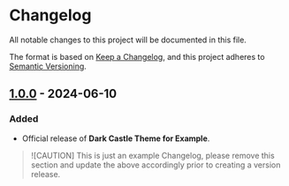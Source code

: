 # Changelog

All notable changes to this project will be documented in this file.

The format is based on [Keep a Changelog](https://keepachangelog.com/en/1.1.0/),
and this project adheres to [Semantic Versioning](https://semver.org/spec/v2.0.0.html).

## [1.0.0] - 2024-06-10

### Added

- Official release of **Dark Castle Theme for Example**.

[1.0.0]: https://github.com/scottgriv/Dark-Castle-Example/releases/tag/v1.0.0

> ![CAUTION]
> This is just an example Changelog, please remove this section and update the above accordingly prior to creating a version release.
